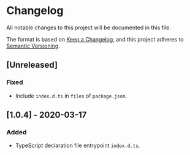# Changelog
All notable changes to this project will be documented in this file.

The format is based on [Keep a Changelog](https://keepachangelog.com/en/1.0.0/),
and this project adheres to [Semantic Versioning](https://semver.org/spec/v2.0.0.html).

## [Unreleased]
### Fixed
- Include `index.d.ts` in `files` of `package.json`.

## [1.0.4] - 2020-03-17
### Added
- TypeScript declaration file entrypoint `index.d.ts`.
